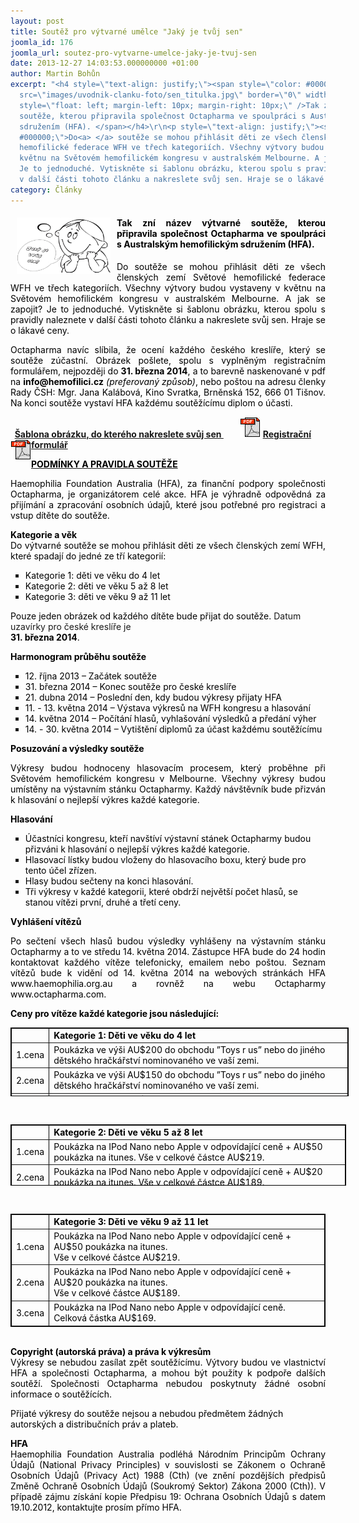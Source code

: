 ```yaml
---
layout: post
title: Soutěž pro výtvarné umělce "Jaký je tvůj sen"
joomla_id: 176
joomla_url: soutez-pro-vytvarne-umelce-jaky-je-tvuj-sen
date: 2013-12-27 14:03:53.000000000 +01:00
author: Martin Bohůn
excerpt: "<h4 style=\"text-align: justify;\"><span style=\"color: #000000;\"><img
  src=\"images/uvodnik-clanku-foto/sen_titulka.jpg\" border=\"0\" width=\"150\" height=\"90\"
  style=\"float: left; margin-left: 10px; margin-right: 10px;\" />Tak zní název výtvarné
  soutěže, kterou připravila společnost Octapharma ve spoulpráci s Australským hemofilickým
  sdružením (HFA). </span></h4>\r\n<p style=\"text-align: justify;\"><span style=\"color:
  #000000;\">Do<a> </a> soutěže se mohou přihlásit děti ze všech členských zemí Světové
  hemofilické federace WFH ve třech kategoriích. Všechny výtvory budou vystaveny v
  květnu na Světovém hemofilickém kongresu v australském Melbourne. A jak se zapojit?
  Je to jednoduché. Vytiskněte si šablonu obrázku, kterou spolu s pravidly naleznete
  v další části tohoto článku a nakreslete svůj sen. Hraje se o lákavé ceny.</span></p>"
category: Články
---
```

<h4 style="text-align: justify;"><span style="color: #000000;"><img src="images/uvodnik-clanku-foto/sen_titulka.jpg" border="0" width="150" height="90" style="float: left; margin-left: 10px; margin-right: 10px;" />Tak zní název výtvarné soutěže, kterou připravila společnost Octapharma ve spoulpráci s Australským hemofilickým sdružením (HFA). </span></h4>

<p style="text-align: justify;"><span style="color: #000000;">Do<a> </a> soutěže se mohou přihlásit děti ze všech členských zemí Světové hemofilické federace WFH ve třech kategoriích. Všechny výtvory budou vystaveny v květnu na Světovém hemofilickém kongresu v australském Melbourne. A jak se zapojit? Je to jednoduché. Vytiskněte si šablonu obrázku, kterou spolu s pravidly naleznete v další části tohoto článku a nakreslete svůj sen. Hraje se o lákavé ceny.</span></p>



<p style="text-align: justify;"><span style="color: #000000;">Octapharma navíc slíbila, že ocení každého českého kreslíře, který se soutěže zúčastní. Obrázek pošlete, spolu s vyplněným registračním formulářem, nejpozději do </span><span style="color: #000000;"><strong>31. března 2014</strong></span><span style="color: #000000;">, a to barevně naskenované v pdf na <strong>info@hemofilici.cz</strong> <em>(preferovaný způsob)</em>, nebo poštou na adresu členky Rady ČSH: Mgr. Jana Kalábová, Kino Svratka, Brněnská 152, 666 01 Tišnov. Na konci soutěže vystaví HFA každému soutěžícímu diplom o účasti.</span></p>

<p><span style="color: #000000;"><strong>  <a href="images/dokumenty-pdf-doc/soutez-sen/vzor.pdf" title="Šablona obrázku &quot;Jaký je tvůj sen&quot;">Šablona obrázku, do kterého nakreslete svůj sen </a>        <a href="images/dokumenty-pdf-doc/soutez-sen/registrace.pdf" title="Registrační formulář"><img src="images/Ikony/ikona_pdf.jpg" border="0" alt="" /></a> <a href="images/dokumenty-pdf-doc/soutez-sen/registrace.pdf" title="Registrační formulář">Registrační formulář <img src="images/Ikony/ikona_pdf.jpg" border="0" alt="" style="float: left;" /></a></strong></span></p>

<p><span style="text-decoration: underline;"><span style="color: #000000;"><strong>PODMÍNKY A PRAVIDLA SOUTĚŽE</strong></span></span></p>

<p style="text-align: justify;"><span style="color: #000000;">Haemophilia Foundation Australia (HFA), za finanční podpory společnosti Octapharma, je organizátorem celé akce. HFA je výhradně odpovědná za přijímání a zpracování osobních údajů, které jsou potřebné pro registraci a vstup dítěte do soutěže.</span></p>

<p style="text-align: justify;"><span style="color: #000000;"><strong>Kategorie a věk</strong></span><br /><span style="color: #000000;">Do výtvarné soutěže se mohou přihlásit děti ze všech členských zemí WFH, které spadají do jedné ze tří kategorií:</span></p>

<ul style="list-style-type: square;">

<li><span style="color: #000000;">Kategorie 1: děti ve věku do 4 let</span></li>

<li><span style="color: #000000;">Kategorie 2: děti ve věku 5 až 8 let</span></li>

<li><span style="color: #000000;">Kategorie 3: děti ve věku 9 až 11 let</span></li>

</ul>

<p><span style="color: #000000;">Pouze jeden obrázek od každého dítěte bude přijat do soutěže. </span>Datum uzavírky pro české kreslíře je <br /><span style="color: #000000;"><strong>31. března 2014</strong>.</span></p>

<p><span style="color: #000000;"><strong>Harmonogram průběhu soutěže</strong></span></p>

<ul style="list-style-type: square;">

<li><span style="color: #000000;">12. října 2013 – Začátek soutěže</span></li>

<li><span style="color: #000000;">31. března 2014 – Konec soutěže pro české kreslíře</span></li>

<li><span style="color: #000000;">21. dubna 2014 – Poslední den, kdy budou výkresy přijaty HFA</span></li>

<li><span style="color: #000000;">11. - 13. května 2014 – Výstava výkresů na WFH kongresu a hlasování</span></li>

<li><span style="color: #000000;">14. května 2014 – Počítání hlasů, vyhlašování výsledků a předání výher</span></li>

<li><span style="color: #000000;">14. - 30. května 2014 – Vytištění diplomů za účast každému soutěžícímu</span></li>

</ul>

<p><span style="color: #000000;"><strong>Posuzování a výsledky soutěže</strong></span></p>

<p style="text-align: justify;"><span style="color: #000000;">Výkresy budou hodnoceny hlasovacím procesem, který proběhne při Světovém hemofilickém kongresu v Melbourne. Všechny výkresy budou umístěny na výstavním stánku Octapharmy. Každý návštěvník bude přizván k hlasování o nejlepší výkres každé kategorie.</span></p>

<p><strong><span style="color: #000000;">Hlasování</span></strong></p>

<ul style="list-style-type: square;">

<li><span style="color: #000000;">Účastníci kongresu, kteří navštíví výstavní stánek Octapharmy budou přizváni k hlasování o nejlepší výkres každé kategorie.</span></li>

<li><span style="color: #000000;">Hlasovací lístky budou vloženy do hlasovacího boxu, který bude pro tento účel zřízen.</span></li>

<li><span style="color: #000000;">Hlasy budou sečteny na konci hlasování.</span></li>

<li><span style="color: #000000;">Tři výkresy v každé kategorii, které obdrží největší počet hlasů, se stanou vítězi první, druhé a třetí ceny.</span></li>

</ul>

<p><strong><span style="color: #000000;">Vyhlášení vítězů</span></strong></p>

<p style="text-align: justify;"><span style="color: #000000;">Po sečtení všech hlasů budou výsledky vyhlášeny na výstavním stánku Octapharmy a to ve středu 14. května 2014. Zástupce HFA bude do 24 hodin kontaktovat každého vítěze telefonicky, emailem nebo poštou. Seznam vítězů bude k vidění od 14. května 2014 na webových stránkách HFA www.haemophilia.org.au a rovněž na webu Octapharmy www.octapharma.com.</span></p>

<p><span style="color: #000000;"><strong>Ceny pro vítěze každé kategorie jsou následující:</strong></span></p>

<table style="border-color: #060505; border-width: 1px; border-style: solid; width: 541px; height: 110px;" border="1" align="center">

<tbody>

<tr>

<td><span style="color: #000000;"> </span></td>

<td><span style="color: #000000;"><strong>Kategorie 1: Děti ve věku do 4 let</strong></span></td>

</tr>

<tr>

<td><span style="color: #000000;">1.cena</span></td>

<td><span style="color: #000000;">Poukázka ve výši AU$200 do obchodu ”Toys r us” nebo do jiného dětského hračkářství </span><span style="color: #000000;">nominovaného ve vaší zemi.</span></td>

</tr>

<tr>

<td><span style="color: #000000;">2.cena</span></td>

<td><span style="color: #000000;">Poukázka ve výši AU$150 do obchodu ”Toys r us” nebo do jiného dětského hračkářství </span><span style="color: #000000;">nominovaného ve vaší zemi.</span></td>

</tr>

<tr>

<td><span style="color: #000000;">3.cena</span></td>

<td><span style="color: #000000;">Poukázka ve výši AU$100 do obchodu ”Toys r us” nebo do jiného dětského hračkářství</span><span style="color: #000000;">nominovaného ve vaší zemi.</span></td>

</tr>

</tbody>

</table>

<p> </p>

<table style="border-color: #000000; border-width: 1px; width: 537px; height: 98px; border-style: solid;" border="1" align="center">

<tbody>

<tr>

<td style="text-align: left;"><span style="color: #000000;">       </span></td>

<td><span style="color: #000000;"><strong>Kategorie 2: Děti ve věku 5 až 8 let</strong></span></td>

</tr>

<tr>

<td><span style="color: #000000;">1.cena</span></td>

<td><span style="color: #000000;">Poukázka na IPod Nano nebo Apple v odpovídající ceně + AU$50 poukázka na itunes. </span><span style="color: #000000;">Vše v celkové částce AU$219.</span></td>

</tr>

<tr>

<td><span style="color: #000000;">2.cena</span></td>

<td><span style="color: #000000;">Poukázka na IPod Nano nebo Apple v odpovídající ceně + AU$20 poukázka na itunes. </span><span style="color: #000000;">Vše v celkové částce AU$189.</span></td>

</tr>

<tr>

<td><span style="color: #000000;">3.cena</span></td>

<td><span style="color: #000000;">Poukázka na IPod Nano nebo Apple v odpovídající ceně. Celková částka AU$169.</span></td>

</tr>

</tbody>

</table>

<p> </p>

<table style="border-color: #000000; border-width: 1px; border-style: solid;" border="1" align="center">

<tbody>

<tr>

<td><span style="color: #000000;">    </span></td>

<td><span style="color: #000000;"><strong>Kategorie 3: Děti ve věku 9 až 11 let</strong></span></td>

</tr>

<tr>

<td><span style="color: #000000;">1.cena</span></td>

<td><span style="color: #000000;">Poukázka na IPod Nano nebo Apple v odpovídající ceně + AU$50 poukázka na itunes.</span><br /><span style="color: #000000;">Vše v celkové částce AU$219.</span></td>

</tr>

<tr>

<td><span style="color: #000000;">2.cena</span></td>

<td><span style="color: #000000;">Poukázka na IPod Nano nebo Apple v odpovídající ceně + AU$20 poukázka na itunes.</span><br /><span style="color: #000000;">Vše v celkové částce AU$189.</span></td>

</tr>

<tr>

<td><span style="color: #000000;">3.cena</span></td>

<td><span style="color: #000000;">Poukázka na IPod Nano nebo Apple v odpovídající ceně. Celková částka AU$169.</span></td>

</tr>

</tbody>

</table>

<p style="text-align: justify;"><br /><span style="color: #000000;"><strong>Copyright (autorská práva) a práva k výkresům</strong></span><br /><span style="color: #000000;">Výkresy se nebudou zasílat zpět soutěžícímu. Výtvory budou ve vlastnictví HFA a společnosti Octapharma, a mohou být použity k podpoře dalších soutěží. Společnosti Octapharma nebudou poskytnuty žádné osobní informace o soutěžících.</span></p>

<p><span style="color: #000000;">Přijaté výkresy do soutěže nejsou a nebudou předmětem žádných autorských a distribučních práv a plateb.</span></p>

<p style="text-align: justify;"><span style="color: #000000;"><strong>HFA</strong></span><br /><span style="color: #000000;">Haemophilia Foundation Australia podléhá Národním Principům Ochrany Údajů (National Privacy Principles) v souvislosti se Zákonem o Ochraně Osobních Údajů (Privacy Act) 1988 (Cth) (ve znění pozdějších předpisů Změně Ochraně Osobních Údajů (Soukromý Sektor) Zákona 2000 (Cth)). V případě zájmu získání kopie Předpisu 19: Ochrana Osobních Údajů s datem 19.10.2012, kontaktujte prosím </span><span style="color: #000000;">přímo HFA.</span></p>
